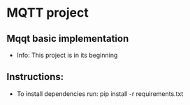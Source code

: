 # MQTT project

## Mqqt basic implementation

- Info: This project is in its beginning

## Instructions:

- To install dependencies run: pip install -r requirements.txt
